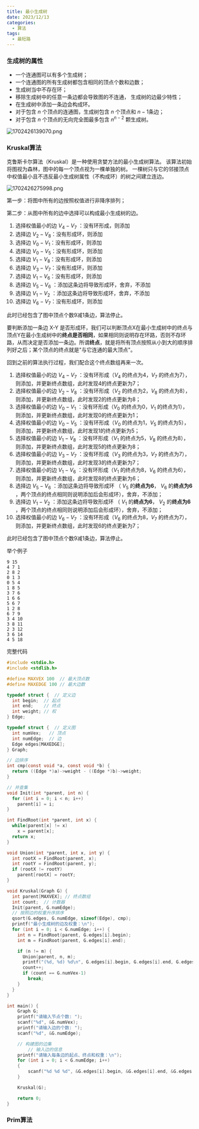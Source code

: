 ```yaml
---
title: 最小生成树
date: 2023/12/13
categories:
  - 算法
tags:
  - 最短路
---
```


### **生成树的属性**

- 一个连通图可以有多个生成树；
- 一个连通图的所有生成树都包含相同的顶点个数和边数；
- 生成树当中不存在环；
- 移除生成树中的任意一条边都会导致图的不连通， 生成树的边最少特性；
- 在生成树中添加一条边会构成环。
- 对于包含 $n$ 个顶点的连通图，生成树包含 $n$ 个顶点和 $n-1$条边；
- 对于包含 $n$ 个顶点的无向完全图最多包含 $n^{n-2}$ 颗生成树。

![1702426139070.png](http://pic.moguw.top/i/2023/12/13/6578f6207fe16.png)

### Kruskal算法

克鲁斯卡尔算法（Kruskal）是一种使用贪婪方法的最小生成树算法。 该算法初始将图视为森林，图中的每一个顶点视为一棵单独的树。 一棵树只与它的邻接顶点中权值最小且不违反最小生成树属性（不构成环）的树之间建立连边。

![1702426275998.png](http://pic.moguw.top/i/2023/12/13/6578f6a7d995b.png)

第一步：将图中所有的边按照权值进行非降序排列；

第二步：从图中所有的边中选择可以构成最小生成树的边。

1. 选择权值最小的边 $V_4-V_7$ ：没有环形成，则添加
2. 选择边 $V_2-V_8$：没有形成环，则添加
3. 选择边 $V_0-V_1$：没有形成环，则添加
4. 选择边 $V_0-V_5$：没有形成环，则添加
5. 选择边 $V_1-V_8$：没有形成环，则添加
6. 选择边 $V_3-V_7$：没有形成环，则添加
7. 选择边 $V_1-V_6$：没有形成环，则添加
8. 选择边 $V_5-V_6$ ：添加这条边将导致形成环，舍弃，不添加
9. 选择边 $V_1-V_2$ ：添加这条边将导致形成环，舍弃，不添加
10. 选择边 $V_6-V_7$：没有形成环，则添加

此时已经包含了图中顶点个数9减1条边，算法停止。

要判断添加一条边 X-Y 是否形成环，我们可以判断顶点X在最小生成树中的终点与顶点Y在最小生成树中的**终点是否相同**，如果相同则说明存在环路，否则不存环路，从而决定是否添加一条边。所谓**终点**，就是将所有顶点按照从小到大的顺序排列好之后；某个顶点的终点就是"与它连通的最大顶点"。

回到之前的算法执行过程，我们配合这个终点数组再来一次。

1. 选择权值最小的边  $V_4-V_7$ ：没有环形成（$V_4$ 的终点为4，$V_7$ 的终点为7），则添加，并更新终点数组，此时发现4的终点更新为7；
2. 选择权值最小的边  $V_2-V_8$ ：没有环形成（$V_2$ 的终点为2，$V_8$ 的终点为8），则添加，并更新终点数组，此时发现2的终点更新为8；
3. 选择权值最小的边  $V_0-V_1$ ：没有环形成（$V_0$ 的终点为0，$V_1$ 的终点为1），则添加，并更新终点数组，此时发现0的终点更新为1；
4. 选择权值最小的边  $V_0-V_5$ ：没有环形成（$V_0$ 的终点为1，$V_5$ 的终点为5），则添加，并更新终点数组，此时发现1的终点更新为5；
5. 选择权值最小的边  $V_1-V_8$ ：没有环形成（$V_1$ 的终点为5，$V_8$ 的终点为8），则添加，并更新终点数组，此时发现5的终点更新为8；
6. 选择权值最小的边  $V_3-V_7$ ：没有环形成（$V_3$ 的终点为3，$V_7$ 的终点为7），则添加，并更新终点数组，此时发现3的终点更新为7；
7. 选择权值最小的边  $V_1-V_6$ ：没有环形成（$V_1$ 的终点为8，$V_6$ 的终点为6），则添加，并更新终点数组，此时发现8的终点更新为6；
8. 选择边 $V_5-V_6$ ：添加这条边将导致形成环 （ $V_5$ 的**终点为6**， $V_6$ 的**终点为6** ，两个顶点的终点相同则说明添加后会形成环），舍弃，不添加；
9. 选择边 $V_1-V_2$ ：添加这条边将导致形成环 （ $V_1$ 的**终点为6**， $V_2$ 的**终点为6** ，两个顶点的终点相同则说明添加后会形成环），舍弃，不添加；
10. 选择权值最小的边  $V_6-V_7$ ：没有环形成（$V_6$ 的终点为8，$V_7$ 的终点为7），则添加，并更新终点数组，此时发现6的终点更新为7；

此时已经包含了图中顶点个数9减1条边，算法停止。



举个例子

```
9 15
4 7 1 	
2 8 2
0 1 3
0 5 4
1 8 5
3 7 6
1 6 6
5 6 7
1 2 8
6 7 9
3 4 10
3 8 11
2 3 12
3 6 14
4 5 18
```

完整代码

```c
#include <stdio.h>
#include <stdlib.h>

#define MAXVEX 100  // 最大顶点数
#define MAXEDGE 100 // 最大边数

typedef struct {  // 定义边
  int begin;  // 起点
  int end;    // 终点
  int weight; // 权
} Edge;

typedef struct {  // 定义图
  int numVex;   // 顶点
  int numEdge;  // 边
  Edge edges[MAXEDGE];
} Graph;

// 边排序
int cmp(const void *a, const void *b) {
  return ((Edge *)a)->weight - ((Edge *)b)->weight;
}

// 并查集
void Init(int *parent, int n) {
  for (int i = 0; i < n; i++)
    parent[i] = i;
}

int FindRoot(int *parent, int x) {
  while(parent[x] != x)
    x = parent[x];
  return x;
}

void Union(int *parent, int x, int y) {
  int rootX = FindRoot(parent, x);
  int rootY = FindRoot(parent, y);
  if (rootX != rootY)
    parent[rootX] = rootY;
}

void Kruskal(Graph G) {
  int parent[MAXVEX]; // 终点数组
  int count;  // 计数器
  Init(parent, G.numEdge);
  // 按照边的权重升序排序
  qsort(G.edges, G.numEdge, sizeof(Edge), cmp);
  printf("最小生成树的边及权重：\n");
  for (int i = 0; i < G.numEdge; i++) {
    int n = FindRoot(parent, G.edges[i].begin);
    int m = FindRoot(parent, G.edges[i].end);

    if (n != m) {
      Union(parent, n, m);
      printf("(%d, %d) %d\n", G.edges[i].begin, G.edges[i].end, G.edges[i].weight);
      count++;
      if (count == G.numVex-1)
        break;
    }
  }
}

int main() {
    Graph G;
    printf("请输入节点个数: ");
    scanf("%d", &G.numVex);
    printf("请输入边的个数: ");
    scanf("%d", &G.numEdge);

    // 构建图的边集
        // 输入边的信息
    printf("请输入每条边的起点、终点和权重：\n");
    for (int i = 0; i < G.numEdge; i++)
    {
        scanf("%d %d %d", &G.edges[i].begin, &G.edges[i].end, &G.edges[i].weight);
    }

    Kruskal(G);

    return 0;
}
```



### Prim算法





